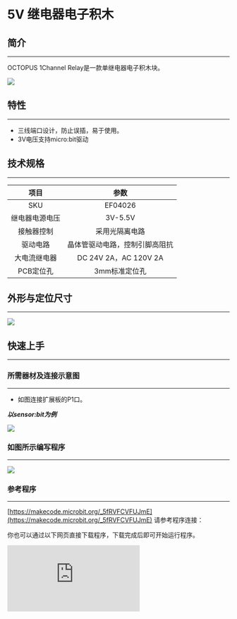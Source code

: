 ﻿# 5V 继电器电子积木

## 简介
---
OCTOPUS 1Channel Relay是一款单继电器电子积木块。

 ![](https://wiki-media-ef.oss-cn-hongkong.aliyuncs.com/docs/microbit/sensor/octopus-sensors/output/images/1E9gHLP.jpg)

## 特性
---
- 三线端口设计，防止误插，易于使用。
- 3V电压支持micro:bit驱动

## 技术规格
---

项目 | 参数
:-: | :-:
SKU|EF04026
继电器电源电压|3V-5.5V
接触器控制|采用光隔离电路
驱动电路|晶体管驱动电路，控制引脚高阻抗
大电流继电器|DC 24V 2A，AC 120V 2A
PCB定位孔|3mm标准定位孔


## 外形与定位尺寸
---

 ![](https://wiki-media-ef.oss-cn-hongkong.aliyuncs.com/docs/microbit/sensor/octopus-sensors/output/images/lgUM5rk.png)

## 快速上手
---

### 所需器材及连接示意图
---
- 如图连接扩展板的P1口。

***以sensor:bit为例***

 ![](https://wiki-media-ef.oss-cn-hongkong.aliyuncs.com/docs/microbit/sensor/octopus-sensors/output/images/xcHn45y.png)

### 如图所示编写程序
---

 ![](https://wiki-media-ef.oss-cn-hongkong.aliyuncs.com/docs/microbit/sensor/octopus-sensors/output/images/04026_1.png)

### 参考程序
---

[https://makecode.microbit.org/_5fRVFCVFUJmE](https://makecode.microbit.org/_5fRVFCVFUJmE)
请参考程序连接：

你也可以通过以下网页直接下载程序，下载完成后即可开始运行程序。

<div
    style={{
        position: 'relative',
        paddingBottom: '60%',
        overflow: 'hidden',
    }}
>
    <iframe
        src="https://makecode.microbit.org/_5fRVFCVFUJmE"
        frameborder="0"
        sandbox="allow-popups allow-forms allow-scripts allow-same-origin"
        style={{
            position: 'absolute',
            width: '100%',
            height: '100%',
        }}
    />
</div>
---

### 结果
- 按下micro：bit的A，B键可控制继电器的通断。

## 相关案例
---

## 技术文档
---
